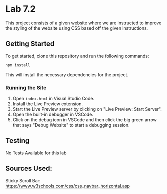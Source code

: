# Lab 7.2

This project consists of a given website where we are instructed to improve the styling of the website using CSS based off the given instructions.

## Getting Started

To get started, clone this repository and run the following commands:

```bash
npm install
```

This will install the necessary dependencies for the project.

### Running the Site

1. Open `index.html` in Visual Studio Code.
2. Install the Live Preview extension.
3. Start the Live Preview server by clicking on "Live Preview: Start Server".
4. Open the built-in debugger in VSCode.
5. Click on the debug icon in VSCode and then click the big green arrow that says "Debug Website" to start a debugging session.

## Testing

No Tests Available for this lab

## Sources Used:

Sticky Scroll Bar:
https://www.w3schools.com/css/css_navbar_horizontal.asp


